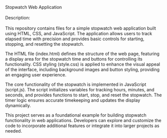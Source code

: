 Stopwatch Web Application<br>
<br>
Description:<br>
<br>
This repository contains files for a simple stopwatch web application built using HTML, CSS, and JavaScript. The application allows users to track elapsed time with precision and provides basic controls for starting, stopping, and resetting the stopwatch.<br>

The HTML file (index.html) defines the structure of the web page, featuring a display area for the stopwatch time and buttons for controlling its functionality. CSS styling (style.css) is applied to enhance the visual appeal of the interface, including background images and button styling, providing an engaging user experience.<br>

The core functionality of the stopwatch is implemented in JavaScript (script.js). The script initializes variables for tracking hours, minutes, and seconds, and provides functions to start, stop, and reset the stopwatch. The timer logic ensures accurate timekeeping and updates the display dynamically.<br>

This project serves as a foundational example for building stopwatch functionality in web applications. Developers can explore and customize the code to incorporate additional features or integrate it into larger projects as needed.<br>
